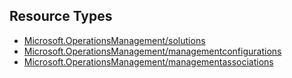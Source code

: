 ## Resource Types
- [Microsoft.OperationsManagement/solutions](solutions)
- [Microsoft.OperationsManagement/managementconfigurations](managementconfigurations)
- [Microsoft.OperationsManagement/managementassociations](managementassociations)

